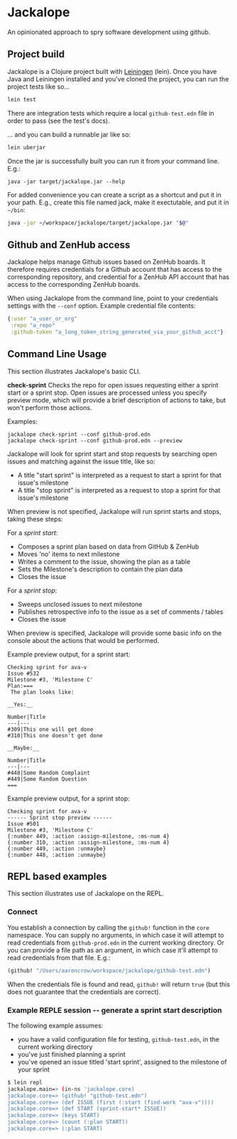# Jackalope

An opinionated approach to spry software development using github.

## Project build

Jackalope is a Clojure project built with [Leiningen](http://leiningen.org/) (lein). Once you have Java and Leiningen installed and you've cloned the project, you can run the project tests like so...

```bash
lein test
```

There are integration tests which require a local `github-test.edn` file in order to pass (see the test's docs).

... and you can build a runnable jar like so:
```bash
lein uberjar
```

Once the jar is successfully built you can run it from your command line. E.g.:
```
java -jar target/jackalope.jar --help
```

For added convenience you can create a script as a shortcut and put it in your path. E.g., create this file named jack, make it exectutable, and put it in `~/bin`:
```bash
java -jar ~/workspace/jackalope/target/jackalope.jar "$@"
```

## Github and ZenHub access

Jackalope helps manage Github issues based on ZenHub boards. It therefore requires credentials for a Github account that has access to the corresponding repository, and credential for a ZenHub API account that has access to the corresponding ZenHub boards. 

When using Jackalope from the command line, point to your credentials settings with the `--conf` option. Example credential file contents:

```clojure
{:user "a_user_or_org"
 :repo "a_repo"
 :github-token "a_long_token_string_generated_via_your_github_acct"}
```

## Command Line Usage

This section illustrates Jackalope's basic CLI.

__check-sprint__ Checks the repo for open issues requesting either a sprint start or a sprint stop. Open issues are processed unless you specify preview mode, which will provide a brief description of actions to take, but won't perform those actions.

Examples:
```
jackalope check-sprint --conf github-prod.edn
jackalope check-sprint --conf github-prod.edn --preview
```

Jackalope will look for sprint start and stop requests by searching open issues and matching against the issue title, like so:
* A title "start sprint" is interpreted as a request to start a sprint for that issue's milestone
* A title "stop sprint" is interpreted as a request to stop a sprint for that issue's milestone

When preview is not specified, Jackalope will run sprint starts and stops, taking these steps:

For a *sprint start*:
* Composes a sprint plan based on data from GitHub & ZenHub
* Moves 'no' items to next milestone
* Writes a comment to the issue, showing the plan as a table
* Sets the Milestone's description to contain the plan data
* Closes the issue

For a *sprint stop*:
* Sweeps unclosed issues to next milestone
* Publishes retrospective info to the issue as a set of comments / tables
* Closes the issue

When preview is specified, Jackalope will provide some basic info on the console about the actions that would be performed.

Example preview output, for a sprint start:
```
Checking sprint for ava-v
Issue #532
Milestone #3, 'Milestone C'
Plan:===
 The plan looks like:

__Yes:__

Number|Title
---|---
#309|This one will get done
#310|This one doesn't get done

__Maybe:__

Number|Title
---|---
#448|Some Random Complaint
#449|Some Random Question 
===
```

Example preview output, for a sprint stop:
```
Checking sprint for ava-v
------ Sprint stop preview ------
Issue #501
Milestone #3, 'Milestone C'
{:number 449, :action :assign-milestone, :ms-num 4}
{:number 310, :action :assign-milestone, :ms-num 4}
{:number 449, :action :unmaybe}
{:number 448, :action :unmaybe}
```

## REPL based examples

This section illustrates use of Jackalope on the REPL.

### Connect

You establish a connection by calling the `github!` function in the `core` namespace. You can supply no arguments, in which case it will attempt to read credentials from `github-prod.edn` in the current working directory. Or you can provide a file path as an argument, in which case it'll attempt to read credentials from that file. E.g.:

```clojure
(github! "/Users/aaroncrow/workspace/jackalope/github-test.edn")
```

When the credentials file is found and read, `github!` will return `true` (but this does not guarantee that the credentials are correct).


### Example REPLE session -- generate a sprint start description

The following example assumes:
* you have a valid configuration file for testing, `github-test.edn`, in the current working directory
* you've just finished planning a sprint
* you've opened an issue titled 'start sprint', assigned to the milestone of your sprint

```bash
$ lein repl
jackalope.main=> (in-ns 'jackalope.core)
jackalope.core=> (github! "github-test.edn")
jackalope.core=> (def ISSUE (first (:start (find-work "ava-v"))))
jackalope.core=> (def START (sprint-start* ISSUE))
jackalope.core=> (keys START)
jackalope.core=> (count (:plan START))
jackalope.core=> (:plan START)
```

